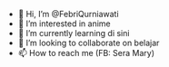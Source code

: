 - 👋 Hi, I’m @FebriQurniawati
- 👀 I’m interested in anime
- 🌱 I’m currently learning di sini
- 💞️ I’m looking to collaborate on belajar
- 📫 How to reach me (FB: Sera Mary)

<!---
FebriQurniawati/FebriQurniawati is a ✨ special ✨ repository because its `README.md` (this file) appears on your GitHub profile.
You can click the Preview link to take a look at your changes.
--->
